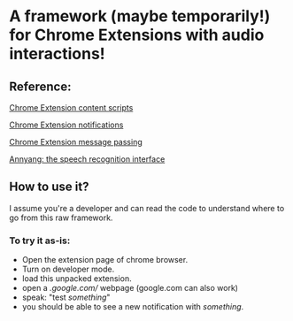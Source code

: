 # A framework (maybe temporarily!) for Chrome Extensions with audio interactions!

## Reference:

[Chrome Extension content scripts](https://developer.chrome.com/extensions/content_scripts)

[Chrome Extension notifications](https://developer.chrome.com/apps/notifications)

[Chrome Extension message passing](https://developer.chrome.com/apps/messaging)

[Annyang: the speech recognition interface](https://www.talater.com/annyang/)

## How to use it?

I assume you're a developer and can read the code to understand where to go from this raw framework.

### To try it as-is: 

* Open the extension page of chrome browser.
* Turn on developer mode.
* load this unpacked extension.
* open a *.google.com/* webpage (google.com can also work)
* speak: "test *something*"
* you should be able to see a new notification with *something*.